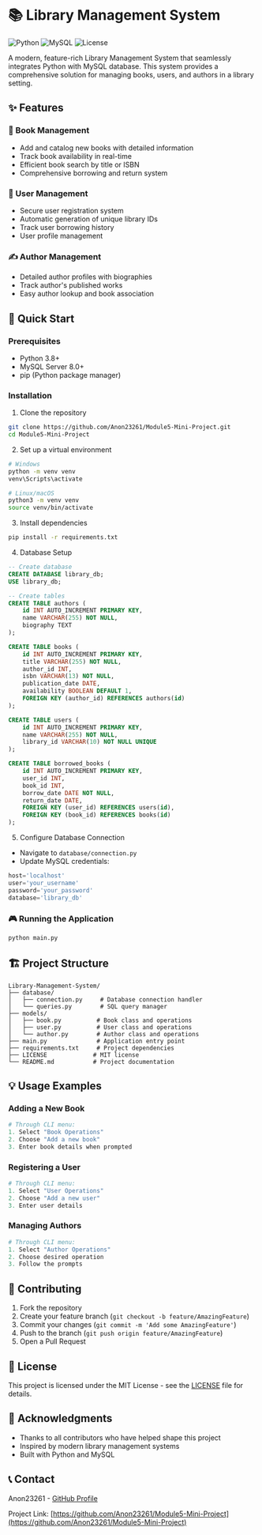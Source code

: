 # 📚 Library Management System

![Python](https://img.shields.io/badge/python-v3.8+-blue.svg)
![MySQL](https://img.shields.io/badge/mysql-v8.0+-blue.svg)
![License](https://img.shields.io/badge/license-MIT-green.svg)

A modern, feature-rich Library Management System that seamlessly integrates Python with MySQL database. This system provides a comprehensive solution for managing books, users, and authors in a library setting.

## ✨ Features

### 📖 Book Management
- Add and catalog new books with detailed information
- Track book availability in real-time
- Efficient book search by title or ISBN
- Comprehensive borrowing and return system

### 👥 User Management
- Secure user registration system
- Automatic generation of unique library IDs
- Track user borrowing history
- User profile management

### ✍️ Author Management
- Detailed author profiles with biographies
- Track author's published works
- Easy author lookup and book association

## 🚀 Quick Start

### Prerequisites
- Python 3.8+
- MySQL Server 8.0+
- pip (Python package manager)

### Installation

1. Clone the repository
```bash
git clone https://github.com/Anon23261/Module5-Mini-Project.git
cd Module5-Mini-Project
```

2. Set up a virtual environment
```bash
# Windows
python -m venv venv
venv\Scripts\activate

# Linux/macOS
python3 -m venv venv
source venv/bin/activate
```

3. Install dependencies
```bash
pip install -r requirements.txt
```

4. Database Setup
```sql
-- Create database
CREATE DATABASE library_db;
USE library_db;

-- Create tables
CREATE TABLE authors (
    id INT AUTO_INCREMENT PRIMARY KEY,
    name VARCHAR(255) NOT NULL,
    biography TEXT
);

CREATE TABLE books (
    id INT AUTO_INCREMENT PRIMARY KEY,
    title VARCHAR(255) NOT NULL,
    author_id INT,
    isbn VARCHAR(13) NOT NULL,
    publication_date DATE,
    availability BOOLEAN DEFAULT 1,
    FOREIGN KEY (author_id) REFERENCES authors(id)
);

CREATE TABLE users (
    id INT AUTO_INCREMENT PRIMARY KEY,
    name VARCHAR(255) NOT NULL,
    library_id VARCHAR(10) NOT NULL UNIQUE
);

CREATE TABLE borrowed_books (
    id INT AUTO_INCREMENT PRIMARY KEY,
    user_id INT,
    book_id INT,
    borrow_date DATE NOT NULL,
    return_date DATE,
    FOREIGN KEY (user_id) REFERENCES users(id),
    FOREIGN KEY (book_id) REFERENCES books(id)
);
```

5. Configure Database Connection
- Navigate to `database/connection.py`
- Update MySQL credentials:
```python
host='localhost'
user='your_username'
password='your_password'
database='library_db'
```

### 🎮 Running the Application

```bash
python main.py
```

## 🏗️ Project Structure

```
Library-Management-System/
├── database/
│   ├── connection.py     # Database connection handler
│   └── queries.py        # SQL query manager
├── models/
│   ├── book.py          # Book class and operations
│   ├── user.py          # User class and operations
│   └── author.py        # Author class and operations
├── main.py              # Application entry point
├── requirements.txt     # Project dependencies
├── LICENSE             # MIT license
└── README.md           # Project documentation
```

## 💡 Usage Examples

### Adding a New Book
```python
# Through CLI menu:
1. Select "Book Operations"
2. Choose "Add a new book"
3. Enter book details when prompted
```

### Registering a User
```python
# Through CLI menu:
1. Select "User Operations"
2. Choose "Add a new user"
3. Enter user details
```

### Managing Authors
```python
# Through CLI menu:
1. Select "Author Operations"
2. Choose desired operation
3. Follow the prompts
```

## 🤝 Contributing

1. Fork the repository
2. Create your feature branch (`git checkout -b feature/AmazingFeature`)
3. Commit your changes (`git commit -m 'Add some AmazingFeature'`)
4. Push to the branch (`git push origin feature/AmazingFeature`)
5. Open a Pull Request

## 📝 License

This project is licensed under the MIT License - see the [LICENSE](LICENSE) file for details.

## 🙏 Acknowledgments

- Thanks to all contributors who have helped shape this project
- Inspired by modern library management systems
- Built with Python and MySQL

## 📞 Contact

Anon23261 - [GitHub Profile](https://github.com/Anon23261)

Project Link: [https://github.com/Anon23261/Module5-Mini-Project](https://github.com/Anon23261/Module5-Mini-Project)
